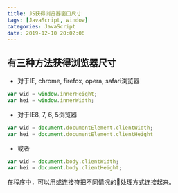 ```yaml
---
title: JS获得浏览器窗口尺寸
tags: [JavaScript, window]
categories: JavaScript
date: 2019-12-10 20:02:06
---
```


## 有三种方法获得浏览器尺寸

- 对于IE, chrome, firefox, opera, safari浏览器

```javascript
var wid = window.innerHeight;
var hei = window.innerWidth;
```

- 对于IE8, 7, 6, 5浏览器

```javascript
var wid = document.documentElement.clientWidth;
var hei = document.documentElement.clientHeight
```
- 或者

```javascript
var wid = document.body.clientWidth;
var hei = document.body.clientHeight;
```

在程序中，可以用或连接符把不同情况的处理方式连接起来。

<!-- more -->
